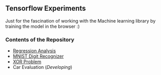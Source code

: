 ## Tensorflow Experiments

Just for the fascination of working with the Machine learning library by training the model in the browser :)

### Contents of the Repository

- [Regression Analysis](https://github.com/velansalis/TensorflowExperiments/tree/master/Regression-Analysis)
- [MNIST Digit Recognizer](https://github.com/velansalis/TensorflowExperiments/tree/master/MNIST-Digit-Classifier)
- [XOR Problem](https://github.com/velansalis/TensorflowExperiments/tree/master/XOR-Problem)
- Car Evaluation (_Developing_)
